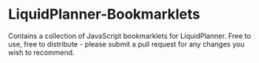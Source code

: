 # LiquidPlanner-Bookmarklets
Contains a collection of JavaScript bookmarklets for LiquidPlanner. Free to use, free to distribute - please submit a pull request for any changes you wish to recommend.

